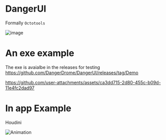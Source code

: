 # DangerUI
Formally `Octotools`

![image](https://github.com/user-attachments/assets/1fd98563-bbe6-4c79-9394-98cae43456f9)

# An exe example
The exe is avaialbe in the releases for testing
https://github.com/DangerDrome/DangerUI/releases/tag/Demo

https://github.com/user-attachments/assets/ca3dd715-2d80-455c-b09d-11e4fc2dad97

# In app Example
Houdini

![Animation](https://github.com/user-attachments/assets/17994dc4-18a0-4cb5-b15c-f12f65ca70a8)

